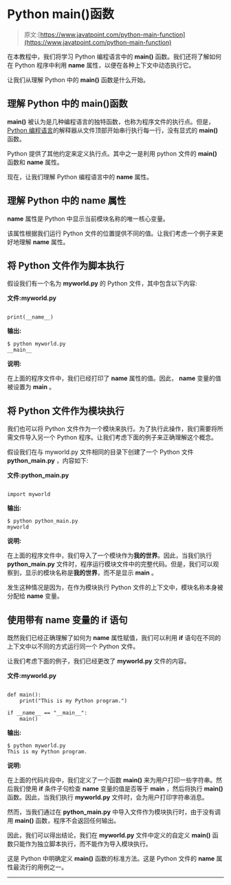 # Python main()函数

> 原文:[https://www.javatpoint.com/python-main-function](https://www.javatpoint.com/python-main-function)

在本教程中，我们将学习 Python 编程语言中的 **main()** 函数。我们还将了解如何在 Python 程序中利用 **__name__** 属性，以便在各种上下文中动态执行它。

让我们从理解 Python 中的 **main()** 函数是什么开始。

## 理解 Python 中的 main()函数

**main()** 被认为是几种编程语言的独特函数，也称为程序文件的执行点。但是， [Python 编程语言](https://www.javatpoint.com/python-tutorial)的解释器从文件顶部开始串行执行每一行，没有显式的 **main()** 函数。

Python 提供了其他约定来定义执行点。其中之一是利用 python 文件的 **main()** 函数和 **__name__** 属性。

现在，让我们理解 Python 编程语言中的 **__name__** 属性。

## 理解 Python 中的 __name__ 属性

**__name__** 属性是 Python 中显示当前模块名称的唯一核心变量。

该属性根据我们运行 Python 文件的位置提供不同的值。让我们考虑一个例子来更好地理解 **__name__** 属性。

## 将 Python 文件作为脚本执行

假设我们有一个名为 **myworld.py** 的 Python 文件，其中包含以下内容:

**文件:myworld.py**

```

print(__name__)

```

**输出:**

```
$ python myworld.py
__main__

```

**说明:**

在上面的程序文件中，我们已经打印了 **__name__** 属性的值。因此， **__name__** 变量的值被设置为 **__main__** 。

## 将 Python 文件作为模块执行

我们也可以将 Python 文件作为一个模块来执行。为了执行此操作，我们需要将所需文件导入另一个 Python 程序。让我们考虑下面的例子来正确理解这个概念。

假设我们在与 myworld.py 文件相同的目录下创建了一个 Python 文件 **python_main.py** ，内容如下:

**文件:python_main.py**

```

import myworld

```

**输出:**

```
$ python python_main.py
myworld

```

**说明:**

在上面的程序文件中，我们导入了一个模块作为**我的世界**。因此，当我们执行 **python_main.py** 文件时，程序运行模块文件中的完整代码。但是，我们可以观察到，显示的模块名称是**我的世界**，而不是显示 **__main__** 。

发生这种情况是因为，在作为模块执行 Python 文件的上下文中，模块名称本身被分配给 **__name__** 变量。

## 使用带有 __name__ 变量的 if 语句

既然我们已经正确理解了如何为 **__name__** 属性赋值，我们可以利用 **if** 语句在不同的上下文中以不同的方式运行同一个 Python 文件。

让我们考虑下面的例子，我们已经更改了 **myworld.py** 文件的内容。

**文件:myworld.py**

```

def main():
    print("This is my Python program.")

if __name__ == "__main__":
    main()

```

**输出:**

```
$ python myworld.py
This is my Python program.

```

**说明:**

在上面的代码片段中，我们定义了一个函数 **main()** 来为用户打印一些字符串。然后我们使用 **if** 条件子句检查 **__name__** 变量的值是否等于 **__main__** ，然后将执行 **main()** 函数。因此，当我们执行 **myworld.py** 文件时，会为用户打印字符串消息。

然而，当我们通过在 **python_main.py** 中导入文件作为模块执行时，由于没有调用 **main()** 函数，程序不会返回任何输出。

因此，我们可以得出结论，我们在 **myworld.py** 文件中定义的自定义 **main()** 函数只能作为独立脚本执行，而不能作为导入模块执行。

这是 Python 中明确定义 **main()** 函数的标准方法。这是 Python 文件的 **__name__** 属性最流行的用例之一。

* * *